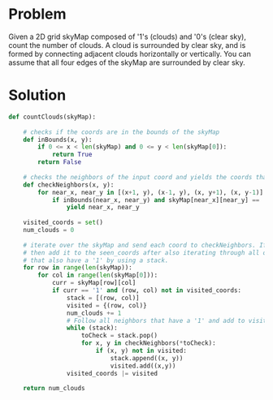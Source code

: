 # Problem
Given a 2D grid skyMap composed of '1's (clouds) and '0's (clear sky), count the number of clouds. A cloud is surrounded by clear sky, and is formed by connecting adjacent clouds horizontally or vertically. You can assume that all four edges of the skyMap are surrounded by clear sky.
# Solution
```python
def countClouds(skyMap):
    
    # checks if the coords are in the bounds of the skyMap
    def inBounds(x, y):
        if 0 <= x < len(skyMap) and 0 <= y < len(skyMap[0]):
            return True
        return False
    
    # checks the neighbors of the input coord and yields the coords that have a 1
    def checkNeighbors(x, y):
        for near_x, near_y in [(x+1, y), (x-1, y), (x, y+1), (x, y-1)]:
            if inBounds(near_x, near_y) and skyMap[near_x][near_y] == '1':
                yield near_x, near_y
                
    visited_coords = set()
    num_clouds = 0
    
    # iterate over the skyMap and send each coord to checkNeighbors. If coord has a '1'
    # then add it to the seen_coords after also iterating through all of its neighbors
    # that also have a '1' by using a stack.
    for row in range(len(skyMap)):
        for col in range(len(skyMap[0])):
            curr = skyMap[row][col]
            if curr == '1' and (row, col) not in visited_coords:
                stack = [(row, col)]
                visited = {(row, col)}
                num_clouds += 1
                # Follow all neighbors that have a '1' and add to visited set
                while (stack):
                    toCheck = stack.pop()
                    for x, y in checkNeighbors(*toCheck):
                        if (x, y) not in visited:
                            stack.append((x, y))
                            visited.add((x,y))
                visited_coords |= visited
    
    return num_clouds
```
